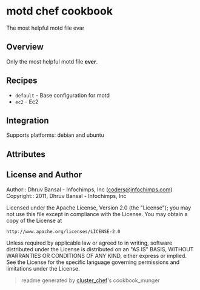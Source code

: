# motd chef cookbook

The most helpful motd file evar

## Overview

Only the most helpful motd file **ever**.

## Recipes 

* `default`                  - Base configuration for motd
* `ec2`                      - Ec2

## Integration

Supports platforms: debian and ubuntu



## Attributes


## License and Author

Author::                Dhruv Bansal - Infochimps, Inc (<coders@infochimps.com>)
Copyright::             2011, Dhruv Bansal - Infochimps, Inc

Licensed under the Apache License, Version 2.0 (the "License");
you may not use this file except in compliance with the License.
You may obtain a copy of the License at

    http://www.apache.org/licenses/LICENSE-2.0

Unless required by applicable law or agreed to in writing, software
distributed under the License is distributed on an "AS IS" BASIS,
WITHOUT WARRANTIES OR CONDITIONS OF ANY KIND, either express or implied.
See the License for the specific language governing permissions and
limitations under the License.

> readme generated by [cluster_chef](http://github.com/infochimps/cluster_chef)'s cookbook_munger
